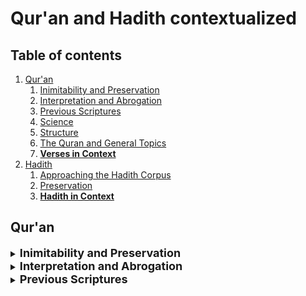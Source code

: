 
# Qur'an and Hadith contextualized

## Table of contents
1. [Qur'an](#Quran)
	1. [Inimitability and Preservation](#Inimitability)
	2. [Interpretation and Abrogation](#Interpretation)
	3. [Previous Scriptures](#Previous)
	4. [Science](#Science)
	5. [Structure](#Structure)
	6. [The Quran and General Topics](#General)
	7. [**Verses in Context**](#Verses)
2. [Hadith](#Hadith)
	1. [Approaching the Hadith Corpus](#Approach)
	2. [Preservation](#Preservation)
	3. [**Hadith in Context**](#context)


## Qur'an
<details><summary>
<b><font size="+1">Inimitability and Preservation<a name="Inimitability"></a> </font></b> <a name="Inimitability"></a></summary>
<p>


[The Miracles of the Quran - Sh. Muhammad Sha'rawi](https://web.archive.org/web/20210122041815/https://archive.org/details/TheMiraclesOfTheQuranShaykhSharawi)

[Hunting for the Word of God - Dr. Sami Ameri](https://web.archive.org/web/20210122041815/https://archive.org/details/HuntingForTheWordOfGodTheQuestForTheOriginalTextOfTheNewTestamentAndTheQuranDr.SamiAmeri)

[The History of the Quranic Text - Dr. Muhammad Mustafa Azami](https://web.archive.org/web/20210122041815/https://archive.org/details/TheHistoryOfTheQuranicTextFromRevelationToCompilationDr.M.M.AlAzami)

[God's Testimony: The Divine Authorship of the Qur'an - Dr. Hamza Tzortzis](https://web.archive.org/web/20210122041815/http://www.hamzatzortzis.com/gods-testimony-the-divine-authorship-of-the-quran/)

[The Inimitable Qur’an: The Revelation to Prophet Muhammad - Dr. Mohammad Elshinawy](https://web.archive.org/web/20210122041815/https://yaqeeninstitute.org/mohammad-elshinawy/the-inimitable-quran-the-revelation-to-prophet-muhammad/)

[Brief Notes on the Miraculous Nature of the Quran](https://web.archive.org/web/20210122041815/https://www.reddit.com/r/MuslimsRespond/comments/a7bex7/brief_notes_on_the_miraculous_nature_of_the_quran/)


</p>
</details>


<details><summary>
<b><font size="+1">Interpretation and Abrogation<a name="Interpretation"></a> </font></b> <a name="Interpretation"></a></summary>
<p>


[Interpreting the Quran and Violence](https://web.archive.org/web/20210122041815/https://www.reddit.com/r/MuslimsRespond/comments/h9jfnv/meme_debunked_manual_for_interpreting_the_quran/)

[Top Five Misquotations Of The Quran](https://web.archive.org/web/20210122041815/https://muslimmatters.org/2014/11/13/top-five-misquotations-of-the-quran/)

[How Can I Misinterpret the Quran if its from God?](https://web.archive.org/web/20210122041815/https://www.reddit.com/r/MuslimsRespond/comments/9ijy4y/misinterpreting_the_quran/)

[Abrogated Rulings in the Qur'an: Discerning their Divine Wisdom](https://web.archive.org/web/20210122041815/https://yaqeeninstitute.org/en/justin-parrott/abrogated-rulings-in-the-quran-discerning-their-divine-wisdom/)

</p>
</details>

<details><summary>
<b><font size="+1">Previous Scriptures<a name="Previous"></a> </font></b> <a name="Previous"></a></summary>
<p>


[The Quran on the Corruption of Previous Scriptures](https://web.archive.org/web/20210122041815/https://www.reddit.com/r/MuslimsRespond/comments/a1ljqy/the_quran_on_the_corruption_of_previous_scriptures/)

[Does The Quran Mentioning Stories Found In Previous Writings Threaten Its Credibility?](https://web.archive.org/web/20210122041815/https://www.call-to-monotheism.com/does_the_qur_an_mentioning_stories_found_in_previous_writings_threaten_its_credibility_)

[Evidence That Islam Teaches That There Was Textual Corruption of The Christian and Jewish Scriptures](https://web.archive.org/web/20210122041815/https://www.call-to-monotheism.com/evidence_that_islam_teaches_that_there_was_textual_corruption_of_the_christian_and_jewish_scriptures)

**Science**

[Understanding Science and the Quran](https://web.archive.org/web/20210122041815/https://www.youtube.com/watch?v=U_8rm7F8zE4)  (Video)

[The Quran and Science: A Forced Marriage](https://web.archive.org/web/20210122041815/https://www.youtube.com/watch?v=fJs5tuFw-UY)  (Video)

[Refuting Criticism of the Quran Which Attempts to use Science](https://web.archive.org/web/20210122041815/https://www.reddit.com/r/MuslimsRespond/comments/9cs9wq/refuting_criticism_of_the_quran_which_attempts_to/)

[Problems with Saying There are "Scientific Miracles" in the Quran](https://web.archive.org/web/20210122041815/https://www.youtube.com/watch?v=ox_O3QFUc_A)  (Video)

[Does Supernatural Phenomena Mentioned in Islamic Texts Require Scientific Evidence?](https://web.archive.org/web/20210122041815/https://old.reddit.com/r/MuslimsRespond/comments/9c7nkr/does_supernatural_phenomena_mentioned_in_islamic/)


<details><summary>
<b><font size="+1">Structure<a name="Structure"></a> </font></b> <a name="Structure"></a></summary>
<p> 



[Coherence in the Quran](https://web.archive.org/web/20210122041815/https://archive.org/details/CoherenceInTheQuranMustansirMir)

[A Glimpse at the Order of the Chapters of Quran](https://web.archive.org/web/20210122041815/http://www.askimam.org/public/question_detail/37895)

[Introduction to Parallelisms and Chiastic Structures in the Qur'an](https://web.archive.org/web/20210122041815/https://quranic-musings.blogspot.com/2014/10/an-introduction-to-parallelisms-and.html)

<details><summary>
<b><font size="+1">The Quran and General Topics<a name="General"></a> </font></b> <a name="General"></a></summary>
<p> 



[The Quran on Murder](https://web.archive.org/web/20210122041815/https://www.reddit.com/r/MuslimsRespond/comments/9g6tmy/the_quran_on_murder/)

[The Quran on Racism](https://web.archive.org/web/20210122041815/https://www.reddit.com/r/MuslimsRespond/comments/a42xyy/the_quran_on_racism/)

[Love in the Holy Quran](https://web.archive.org/web/20210122041815/https://archive.org/details/LoveInTheHolyQuranPrinceGhazi)

[The Human in the Qur’an](https://web.archive.org/web/20210122041815/https://renovatio.zaytuna.edu/article/the-human-in-the-quran)

[The Moral World of the Quran](https://web.archive.org/web/20210122041815/https://archive.org/details/TheMoralWorldOfTheQuranShaykhAbdullahDraz)

[The Ethical Worldview of the Quran](https://web.archive.org/web/20210122041815/https://yaqeeninstitute.org/yasienmohamed/the-ethical-worldview-of-the-quran/)

[Reason and Rationality in the Quran](https://web.archive.org/web/20210122041815/http://muslimheritage.com/article/reason-and-rationality-quran)

[What Does The Quran Say About Rape?](https://web.archive.org/web/20210122041815/https://www.reddit.com/r/MuslimsRespond/comments/9ra99f/what_does_the_quran_say_about_rape/)


</p>
</details>

**Quran in Context**

[Quran 2:62, 5:69](https://web.archive.org/web/20210122041815/https://www.reddit.com/r/MuslimsRespond/comments/9tv1f9/quran_262_569_in_context/)

[Quran 2:65, 5:60, 7:166](https://web.archive.org/web/20210122041815/https://www.reddit.com/r/MuslimsRespond/comments/9h0c0g/quran_265_560_7166_in_context/)

[Quran 2:83](https://web.archive.org/web/20210122041815/https://www.reddit.com/r/MuslimsRespond/comments/9x69fj/quran_283_in_context/)

[Quran 2:157, 33:43, 33:56](https://web.archive.org/web/20210122041815/https://www.letmeturnthetables.com/2010/08/does-allah-pray-meaning-of-salah.html?fbclid=IwAR0rJ9danOwwRyk_Po6vfLASTstkZaVhrEmdX6GCwsC30E6Bi-qWwvJhhaA)  (Does Allah pray? Meaning of the word 'salah' used for Allah)

[Quran 2:178, 2:194, 5:45, 16:126, 42:40](https://web.archive.org/web/20210122041815/https://www.reddit.com/r/MuslimsRespond/comments/83o2ji/quran_2178_2194_545_16126_4240_in_context/)  (Retaliation)

[Quran 2:190, 2:191, 2:192, 2:193, 2:194, 4:89, 8:39](https://web.archive.org/web/20210122041815/https://www.reddit.com/r/MuslimsRespond/comments/83u4hi/quran_2190_2191_2192_2193_2194_in_context/)  ("Kill them wherever you find them")

[Quran 2:225, 5:89](https://web.archive.org/web/20210122041815/https://www.reddit.com/r/MuslimsRespond/comments/aotdiz/quran_2225_589_in_context/)

[Quran 3:28, 3:118, 4:144, 5:51, 5:80](https://web.archive.org/web/20210122041815/https://www.reddit.com/r/MuslimsRespond/comments/98tvng/quran_328_3118_4144_551_580_in_context/)

[Quran 3:54, 4:142, 7:99, 7:183, 8:30, 10:21, 13:42, 27:50, 68:45, 86:15-16](https://web.archive.org/web/20210122041815/https://www.reddit.com/r/MuslimsRespond/comments/7z1nx5/best_of_deceivers_dishonest_misinterpretation/)

[Quran 3:106, 39:60](https://web.archive.org/web/20210122041815/https://www.reddit.com/r/MuslimsRespond/comments/9aod8b/quran_3106_3960_in_context/)

[Quran 3:151](https://web.archive.org/web/20210122041815/https://www.reddit.com/r/MuslimsRespond/comments/8u2hcf/quran_3151_in_context/)

[Quran 4:3, 4:24, 23:1-6, 33:50, 70:30](https://web.archive.org/web/20210122041815/https://abuaminaelias.com/sexual-consent-marriage-and-concubines-in-islam/)  ("Those whom your right hands possess")

[Quran 4:34, 38:44](https://web.archive.org/web/20210122041815/https://www.reddit.com/r/MuslimsRespond/comments/8o2oej/quran_434_3844_in_context/)  (cf.  [The Prophet Never Beat Women](https://web.archive.org/web/20210122041815/https://abuaminaelias.com/the-prophet-never-beat-women-or-servants-or-animals/);  [Islam and Violence Against Women](https://web.archive.org/web/20210122041815/https://yaqeeninstitute.org/en/tesneem-alkiek/islam-and-violence-against-women-a-critical-look-at-domestic-violence-and-honor-killings-in-the-muslim-community/); Hadith [4], [7])

[Quran 4:95](https://web.archive.org/web/20210122041815/https://www.reddit.com/r/MuslimsRespond/comments/817i7t/quran_495_in_context/)

[Quran 4:171, 5:73, 5:116](https://web.archive.org/web/20210122041815/https://discover-the-truth.com/2013/08/15/trinity-mary-worshipped-as-a-god/)

[Quran 5:32, 5:33](https://web.archive.org/web/20210122041815/https://www.reddit.com/r/MuslimsRespond/comments/a2hswh/quran_532_533_in_context/)

[Quran 5:43, 5:44, 5:45, 5:46, 5:47](https://web.archive.org/web/20210122041815/https://www.reddit.com/r/MuslimsRespond/comments/88izgn/quran_543_544_545_546_547_in_context/)

[Quran 8:12, 8:60](https://web.archive.org/web/20210122041815/https://www.reddit.com/r/MuslimsRespond/comments/8adubm/quran_812_860_in_context/)  (cf. Hadith [10])

[Quran 8:55, 98:6](https://web.archive.org/web/20210122041815/https://old.reddit.com/r/MuslimsRespond/comments/926nx7/quran_855_986_in_context/)

[Quran 8:61](https://web.archive.org/web/20210122041815/https://www.reddit.com/r/MuslimsRespond/comments/a0ng1i/quran_861_in_context/)

[Quran 9:5](https://web.archive.org/web/20210122041815/https://www.reddit.com/r/MuslimsRespond/comments/82k2p7/quran_95_in_context/)  (cf.  [Is Quran 9:5 Clear or Ambiguous?](https://web.archive.org/web/20210122041815/https://www.reddit.com/r/MuslimsRespond/comments/a0469c/is_quran_95_clear_or_ambiguous/), Hadith [1])

[Quran 9:29](https://web.archive.org/web/20210122041815/https://www.reddit.com/r/MuslimsRespond/comments/7w9hwo/quran_929_in_context/)  (cf. Hadith [1], [3])

[Quran 9:30](https://web.archive.org/web/20210122041815/https://www.reddit.com/r/MuslimsRespond/comments/8ywhyt/quran_930_in_context/)

[Quran 17:85, 19:17, 70:4](https://web.archive.org/web/20210122041815/https://www.reddit.com/r/MuslimsRespond/comments/8yoisb/quran_1785_1917_704_in_context/)

[Quran 18:74, 18:80, 18:81](https://web.archive.org/web/20210122041815/https://www.reddit.com/r/MuslimsRespond/comments/8pmqt8/quran_1874_1880_1881_in_context/)

[Quran 19:28](https://web.archive.org/web/20210122041815/https://www.reddit.com/r/MuslimsRespond/comments/hfb49h/quran_1928_in_context_quran_says_mary_is_the/)

[Quran 22:52](https://web.archive.org/web/20210122041815/https://www.reddit.com/r/MuslimsRespond/comments/8626h0/debunked_the_satanic_verses/)

[Quran 26:16](https://web.archive.org/web/20210122041815/https://www.reddit.com/r/MuslimsRespond/comments/aaaz6z/quran_2616_in_context/)

[Quran 33:53](https://web.archive.org/web/20210122041815/https://www.reddit.com/r/MuslimsRespond/comments/9lx10n/quran_3353_in_context/)

[Quran 36:14](https://web.archive.org/web/20210122041815/https://www.reddit.com/r/MuslimsRespond/comments/anj34g/quran_3614_in_context/)

[Quran 36:38, 55:6](https://web.archive.org/web/20210122041815/https://www.reddit.com/r/MuslimsRespond/comments/9yvuz8/the_do_you_know_where_the_sun_goesit_goes_till_it/)

[Quran 42:11, 112:4](https://web.archive.org/web/20210122041815/https://www.reddit.com/r/MuslimsRespond/comments/a51onr/quran_4211_1124_in_context/)

[Quran 47:4](https://web.archive.org/web/20210122041815/https://www.reddit.com/r/MuslimsRespond/comments/8m9x1u/quran_474_in_context/)

[Quran 52:24, 56:17, 76:19](https://web.archive.org/web/20210122041815/https://www.reddit.com/r/MuslimsRespond/comments/81atk2/quran_5224_5617_7619_in_context/)

[Quran 60:7, 60:8, 60:9](https://web.archive.org/web/20210122041815/https://www.reddit.com/r/MuslimsRespond/comments/84owwg/quran_607_608_609_in_context/)

[Quran 62:5, 74:50](https://web.archive.org/web/20210122041815/https://www.reddit.com/r/MuslimsRespond/comments/g4fymo/quran_625_7450_in_context/)

[Quran 65:4, 2:228, 2:234, 33:49](https://web.archive.org/web/20210122041815/https://www.reddit.com/r/MuslimsRespond/comments/81yupv/quran_654_in_context/)  (cf. Hadith [6])

## Hadith

<details><summary>
<b><font size="+1">Approaching the Hadith Corpus<a name="Approach"></a> </font></b> <a name="Previous"></a></summary>
<p>




[Reason and Revelation](https://web.archive.org/web/20210122041815/https://www.youtube.com/watch?v=ImVMxPY67Mk)

[Verifying and Understanding Hadith](https://web.archive.org/web/20210122041815/https://www.youtube.com/watch?v=heitI0S9BCo)

[Interpreting Hadith and Norms of Speech](https://web.archive.org/web/20210122041815/https://www.youtube.com/watch?v=is64F16OXiY)

[Understanding The Hadiths of 'Prophetic Medicine'](https://web.archive.org/web/20210122041815/https://www.youtube.com/watch?v=6agIpDJqw_0)

[Hadith Contradicting Empirical Evidence and Ethics](https://web.archive.org/web/20210122041815/https://www.youtube.com/watch?v=Df-fx8ubreo&list=PL62ok5eZyGBS1Uw3qsj0KLU6GH_4oYGN5&index=5)

[Does Supernatural Phenomena Mentioned in Islamic Texts Require Scientific Evidence?](https://web.archive.org/web/20210122041815/https://old.reddit.com/r/MuslimsRespond/comments/9c7nkr/does_supernatural_phenomena_mentioned_in_islamic/)

[Give It a Second Thought: Guidelines on How to Approach Seemingly Problematic Hadīth](https://web.archive.org/web/20210122041815/http://www.ilmgate.org/give-it-a-second-thought-guidelines-on-how-to-approach-seemingly-problematic-hadith/)


</p>
</details>

<details><summary>
<b><font size="+1">Preservation<a name="Preservation"></a> </font></b> <a name="Preservation"></a></summary>
<p>



[Resource List: Refuting Anti-Hadith Arguments](https://web.archive.org/web/20210122041815/https://www.reddit.com/r/MuslimsRespond/comments/837gwx/resource_list_refuting_antihadith_arguments/)

[Tracing Transmissions: The Accuracy of Sahih Muslim](https://web.archive.org/web/20210122041815/https://yaqeeninstitute.org/en/muntasir-zaman/tracing-transmissions-the-accuracy-of-sahih-muslim/?utm_content=83012472&utm_medium=social&utm_source=facebook&hss_channel=fbp-1363195707041177)

[Can We Trust Hadith Literature? Understanding the Process of Transmission and Preservation](https://web.archive.org/web/20210122041815/https://yaqeeninstitute.org/en/muntasir-zaman/can-we-trust-hadith-literature-understanding-the-process-of-transmission-and-preservation/)


</p>
</details>

**Hadith in Context**

[1]  [The "I have been commanded to fight against people..." Hadith](https://web.archive.org/web/20210122041815/https://www.reddit.com/r/MuslimsRespond/comments/7wgcjl/the_i_have_been_commanded_to_fight_against_people/)  Sahih Muslim 22

[2]  [The "Lord hastens in fulfilling your desires" Hadith](https://web.archive.org/web/20210122041815/https://www.reddit.com/r/MuslimsRespond/comments/7w3t1o/aishas_ra_statement_lord_hastens_in_fulfilling/)  Sahih Bukhari, Book 60, Hadith 311

[3]  [The "There is a Jew hiding behind me; so kill him" Hadith](https://web.archive.org/web/20210122041815/https://www.reddit.com/r/MuslimsRespond/comments/awn371/the_there_is_a_jew_hiding_behind_me_so_kill_him/)  Sahih Bukhari 2925

[4]  [The "A man should not be asked why he beats his wife" Hadith](https://web.archive.org/web/20210122041815/https://www.reddit.com/r/MuslimsRespond/comments/82yf6r/the_a_man_should_not_be_asked_why_he_beats_his/)  Sunan Ibn Majah 1986

[5]  [The "[An] adulteress is the one who arranges her own marriage" Hadith](https://web.archive.org/web/20210122041815/https://www.reddit.com/r/MuslimsRespond/comments/83729d/the_an_adulteress_is_the_one_who_arranges_her_own/)  Sunan Ibn Majah 1882

[6]  [The "[He] consummated his marriage when she was nine years old" Hadith](https://web.archive.org/web/20210122041815/https://www.reddit.com/r/MuslimsRespond/comments/7uk1tg/prophet_muhammad_sawss_marriage_to_aisha_at_young/)  Sahih Bukhari 5133

[7]  [The "He struck me on the chest which caused me pain" Hadith](https://web.archive.org/web/20210122041815/https://www.reddit.com/r/MuslimsRespond/comments/83f9mq/the_he_struck_me_on_the_chest_which_caused_me/)  Sahih Muslim 2127

[8]  [The "Warfare is deceit" Hadith](https://web.archive.org/web/20210122041815/https://www.reddit.com/r/MuslimsRespond/comments/83xlgp/the_warfare_is_deceit_hadith_in_context/)  Sahih Bukhari 3029

[9]  [The "Unload the sins from them and put the same over the Jews and Christians" Hadith](https://web.archive.org/web/20210122041815/https://www.reddit.com/r/MuslimsRespond/comments/88j8y1/the_unload_the_sins_from_them_and_put_the_same/)  Sahih Muslim 2767

[10]  [The "I have been made victorious with terror" & "I have been helped by terror" Hadiths](https://web.archive.org/web/20210122041815/https://www.reddit.com/r/MuslimsRespond/comments/8aep4e/the_i_have_been_made_victorious_with_terror_i/)  Sahih Bukhari 2977

[11]  [The "Take care of the women in a good manner for they are created from a rib" Hadith](https://web.archive.org/web/20210122041815/http://icraa.org/creation-from-a-crooked-rib-does-islam-look-down-upon-women/)  Sahih Bukhari 5186

[12]  [The "I will expel the Jews and Christians from the Arabian Peninsula" Hadith](https://web.archive.org/web/20210122041815/https://old.reddit.com/r/MuslimsRespond/comments/8hzvku/the_i_will_expel_the_jews_and_christians_from_the/)  Sahih Muslim 1767

[13]  [The "Do not greet Jews...force them to [the] narrowest part of [the road]" Hadith](https://web.archive.org/web/20210122041815/https://abuaminaelias.com/force-non-muslims-to-the-side-of-the-road/)  Sahih Muslim 5389

[14]  [The "They are from them" Hadith](https://web.archive.org/web/20210122041815/https://www.reddit.com/r/MuslimsRespond/comments/8kmkne/the_they_are_from_them_hadith_in_context/)  Sahih Muslim 4321

[15]  [The "If a house fly falls in the drink...he should dip it" Hadith](https://web.archive.org/web/20210122041815/https://www.reddit.com/r/MuslimsRespond/comments/8l1e9n/the_if_a_house_fly_falls_in_the_drinkhe_should/)  Sahih Bukhari 3320

[16]  [The “I was shown the Hell-fire and that the majority of its dwellers were women" Hadith](https://web.archive.org/web/20210122041815/https://www.reddit.com/r/MuslimsRespond/comments/8mj056/the_i_was_shown_the_hellfire_and_that_the/)  Sahih Bukhari 29

[17]  [The "Allah created Adam in His image" Hadith](https://web.archive.org/web/20210122041815/https://www.reddit.com/r/MuslimsRespond/comments/8o8npv/the_allah_created_adam_in_his_image_hadith_in/)  Sahih Bukhari 6227

[18]  [The "Were it not for Bani Israel, meat would not decay" Hadith](https://web.archive.org/web/20210122041815/https://abuaminaelias.com/meat-would-not-decay-eve-betrayed-her-husband/)  Sahih Bukhari 3399

[19]  [The “One of them was heedless about preventing urine from getting on his clothes" Hadith](https://web.archive.org/web/20210122041815/https://www.reddit.com/r/MuslimsRespond/comments/8pgd5u/the_one_of_them_was_heedless_about_preventing/)  Sahih Bukhari 218 & Sunan Ibn Majah 348

[20]  [The "Carry out the legal punishments on relatives and strangers" Hadith](https://web.archive.org/web/20210122041815/https://www.reddit.com/r/MuslimsRespond/comments/8pu6cf/the_carry_out_the_legal_punishments_on_relatives/)  Sunan Ibn Majah 2540

[21]  [The "None of you believes until he wants for his brother what he would want for himself" Hadith](https://web.archive.org/web/20210122041815/https://www.abc.se/home/m9783/ir/d/mubn_e.pdf)  Sahih Muslim 45

[22]  [The "If I command you to do something in your religion, then take it" Hadith](https://web.archive.org/web/20210122041815/https://www.reddit.com/r/MuslimsRespond/comments/8rjktg/the_if_i_command_you_to_do_something_in_your/)  Sunan Ibn Majah 2471

[23]  [The "Young foolish people [will appear]...wherever you find them, kill them" Hadith](https://web.archive.org/web/20210122041815/https://old.reddit.com/r/MuslimsRespond/comments/8s9gdu/the_young_foolish_people_will_appearwherever_you/)  Sahih Bukhari 6930

[24]  [The "Suckle him" Hadith](https://web.archive.org/web/20210122041815/https://www.reddit.com/r/MuslimsRespond/comments/8titws/the_suckle_him_hadith_in_context/)  Sahih Muslim 1453

[25]  [The "I will burn their houses down" Hadith](https://web.archive.org/web/20210122041815/https://www.reddit.com/r/MuslimsRespond/comments/8wpsm5/the_i_will_burn_their_houses_down_hadith_in/)  Sunan Ibn Majah 795

[26]  [The "Delay the...prayer...because the severity of heat is from the raging of the Hellfire" Hadith](https://web.archive.org/web/20210122041815/https://old.reddit.com/r/MuslimsRespond/comments/8x1nvo/the_delay_theprayerbecause_the_severity_of_heat/)  Sahih Bukhari 536

[27]  [The "I believed in thee and in Him Who revealed thee" Hadith](https://web.archive.org/web/20210122041815/https://www.reddit.com/r/MuslimsRespond/comments/8z5j3l/the_i_believed_in_thee_and_in_him_who_revealed/)  Sunan Abu Dawud 4449

[28]  [The "I saw a she-monkey surrounded by a number of monkeys" Hadith](https://web.archive.org/web/20210122041815/http://icraa.org/issues-around-amr-bin-maimuns-narration-about-stoning-of-monkeys/)  Sahih Bukhari 3849

[29]  [The "On the day that Sa'd passed judgment on Banu Quraizah I was a young boy" Hadith](https://web.archive.org/web/20210122041815/https://www.reddit.com/r/MuslimsRespond/comments/97ae3n/is_what_happened_with_banu_qurayza_actually_a/)  Sunan an-Nasa'i 3430

[30]  [The "One should consider whom he makes his friend" Hadith](https://web.archive.org/web/20210122041815/https://www.call-to-monotheism.com/can_muslims_befriend_the_disbelievers_)  Sunan Abu Dawud 4815

[31]  [The "Obey even if an Ethiopian whose head is like a raisin were made your chief" Hadith](https://web.archive.org/web/20210122041815/https://www.reddit.com/r/MuslimsRespond/comments/9a7y7s/the_listen_and_obey_your_chief_even_if_an/)  Sahih Bukhari 693 & Sunan Ibn Majah 2861

[32]  [The "Will you relieve me from Dhul-Khalasa" Hadith](https://web.archive.org/web/20210122041815/https://www.reddit.com/r/MuslimsRespond/comments/9fxhft/the_will_you_relieve_me_from_dhulkhalasa_hadith/)  Sahih Bukhari 3823

[33]  [The "This is the deficiency in her intelligence" Hadith](https://web.archive.org/web/20210122041815/https://abuaminaelias.com/does-islam-teach-that-women-are-inferior-or-deficient-in-religion-reason-and-testimony/)  Sahih Bukhari 304

[34]  [The "Musa took his clothes and began to beat the stone" Hadith](https://web.archive.org/web/20210122041815/https://www.reddit.com/r/MuslimsRespond/comments/9i3p2z/the_musa_took_his_clothes_and_began_to_beat_the/)  Sahih Bukhari 278

[35]  [The "If a man calls his wife to bed and she refuses for no reason...then the angels will curse her until the morning" Hadith](https://web.archive.org/web/20210122041815/https://abuaminaelias.com/marital-rape-and-domestic-violence-in-islamic-law/)  Sahih Bukhari 3237

[36]  [The "My livelihood is under the shade of my spear, and he who disobeys my orders will be humiliated" Hadith](https://web.archive.org/web/20210122041815/https://www.reddit.com/r/MuslimsRespond/comments/9nyos1/does_a_hadith_being_in_sahih_albukhari_make_it/)  Sahih Bukhari, Book of Jihad

[37]  [The "Whoever prepares a fighter in Allah's cause, he has participated in a military expedition" Hadith](https://web.archive.org/web/20210122041815/https://www.reddit.com/r/MuslimsRespond/comments/9vfhat/the_whoever_prepares_a_fighter_in_allahs_cause_he/)  Jami` at-Tirmidhi 1628 & Sunan Abu Dawud 2526

[38]  [The "I used to play with dolls in the presence of the Prophet  ﷺ" Hadith](https://web.archive.org/web/20210122041815/https://www.reddit.com/r/MuslimsRespond/comments/9ymyjp/the_i_used_to_play_with_dolls_in_the_presence_of/)  Sahih Bukhari 6130

[39]  [The "Do you know where the sun goes...It goes till it prostrates Itself underneath the Throne" Hadith](https://web.archive.org/web/20210122041815/https://www.reddit.com/r/MuslimsRespond/comments/9yvuz8/the_do_you_know_where_the_sun_goesit_goes_till_it/)  Sahih Bukhari 3199

[40]  [The "He struck his left shoulder and there emitted from it the black offspring…He said to those…They are for Hell” Hadith](https://web.archive.org/web/20210122041815/https://www.reddit.com/r/MuslimsRespond/comments/a5trf2/the_he_struck_his_left_shoulder_and_there_emitted/)  Jami` at-Tirmidhi 38, Mishkat al-Masabih 119

[41]  [The "No child is born but he is pricked by the satan...except the son of Mary and his mother" Hadith](https://web.archive.org/web/20210122041815/https://www.reddit.com/r/MuslimsRespond/comments/a8b6lf/the_no_child_is_born_but_he_is_pricked_by_the/)  Sahih Muslim 2366

[42]  [The “We have returned from the lesser jihad to the greater jihad” Hadith](https://web.archive.org/web/20210122041815/https://www.reddit.com/r/MuslimsRespond/comments/jb12m3/the_we_have_returned_from_the_lesser_jihad_to_the/)  Al-Zuhd al-Kabir 383

[43]  [The "But I am your brother" Hadith](https://web.archive.org/web/20210122041815/https://www.reddit.com/r/MuslimsRespond/comments/adibq8/the_but_i_am_your_brother_hadith_in_context/)  Sahih Bukhari 5081

[44]  [The “The illegitimate child is the worst of three” Hadith](https://web.archive.org/web/20210122041815/https://www.reddit.com/r/MuslimsRespond/comments/an7nee/the_the_illegitimate_child_is_the_worst_of_three/)  Sunan Abu Dawud 3963

[45]  [The "A Muslim is the one who avoids harming Muslims with his tongue and hands" Hadith](https://web.archive.org/web/20210122041815/https://www.reddit.com/r/MuslimsRespond/comments/au0gba/the_a_muslim_is_the_one_who_avoids_harming/)  Sahih Bukhari 10

[46]  [The "When the Prophet (ﷺ) intended to kill your father, he said: Who will look after my children? He replied: Fire" Hadith](https://web.archive.org/web/20210122041815/https://www.reddit.com/r/MuslimsRespond/comments/ayxtwc/the_when_the_prophet_%EF%B7%BA_intended_to_kill_your/)  Sunan Abu Dawud 2686

[47]  [The "He is married to 72 virgins of Paradise" Hadith](https://web.archive.org/web/20210122041815/https://www.reddit.com/r/MuslimsRespond/comments/b141mr/islam_and_72_virgins_for_martyrs/)  Jami` at-Tirmidhi 1663

[48]  [The "His veil is the light" Hadith](https://web.archive.org/web/20210122041815/https://www.reddit.com/r/MuslimsRespond/comments/b6wxbp/the_his_veil_is_the_light_hadith_in_context/)  Sahih Muslim 179

[49]  [The "If at all there is bad omen, it is in the horse, the woman, and the house" Hadith](https://web.archive.org/web/20210122041815/https://www.reddit.com/r/MuslimsRespond/comments/b940j6/the_if_at_all_there_is_bad_omen_it_is_in_the/)  Sahih Bukhari 5095

[50]  [The Moses Slaps Angel of Death on the Eye Hadith](https://web.archive.org/web/20210122041815/https://www.reddit.com/r/MuslimsRespond/comments/c0zmoe/the_moses_slaps_angel_of_death_on_the_eye_hadith/)  Sahih Bukhari 3407

[51]  [The Black Seed Contains a Cure for Every Disease Hadith](https://web.archive.org/web/20210122041815/https://www.reddit.com/r/MuslimsRespond/comments/cld89x/the_black_seed_contains_a_cure_for_every_disease/)  Jami’ at-Tirmidhi 2041, Sahih Muslim 2215 c, Sahih Bukhari 5688

[52]  [The "I would have commanded women to prostrate to their husbands" Hadith](https://web.archive.org/web/20210122041815/https://www.reddit.com/r/MuslimsRespond/comments/cvx7ww/the_i_would_have_commanded_women_to_prostrate_to/)  Sunan Ibn Majah 1853

[53]  [The Dog Killing Hadiths](https://web.archive.org/web/20210122041815/https://www.reddit.com/r/MuslimsRespond/comments/d03n6m/the_dog_killing_hadiths_in_context/)

[54]  [The Girl who is Buried Alive will go to Hell Hadith](https://web.archive.org/web/20210122041815/https://www.reddit.com/r/MuslimsRespond/comments/dw08rw/the_girl_who_is_buried_alive_will_go_to_hell/)  Sunan Abu Dawud 4717

[55]  [The “he (the Prophet) gave permission to beat them” Hadith](https://web.archive.org/web/20210122041815/https://www.reddit.com/r/MuslimsRespond/comments/ehasgo/the_he_the_prophet_gave_permission_to_beat_them/)  Sunan Abu Dawud 2146

[56]  [The Executed Thief Hadith](https://web.archive.org/web/20210122041815/https://www.reddit.com/r/MuslimsRespond/comments/f60cih/the_executed_thief_hadith_in_context/)  Sunan Abu Dawud 4410, Sunan an-Nasa'i 4978

[57]  [The Beat Your Child If They Don’t Pray Hadith](https://web.archive.org/web/20210122041815/https://www.reddit.com/r/MuslimsRespond/comments/fey7qj/the_beat_your_child_if_they_dont_pray_hadith_in/)  Sunan Abu Dawud 495, Musnad Ahmad 6650

[58]  [The "(There is) no 'Adwa (no contagious disease is conveyed without Allah's permission"](https://web.archive.org/web/20210122041815/https://www.reddit.com/r/MuslimsRespond/comments/fld3i8/the_there_is_no_adwa_no_contagious_disease_is/)  Sahih Bukhari 5707 (cf.  [On meaning of the hadith “there is no contagious disease”](https://web.archive.org/web/20210122041815/https://icraa.org/on-meaning-of-the-hadith-there-is-no-contagious-disease/?fbclid=IwAR2lxGoTLBovjYwyI1tezVwwtI1ryac488yT3kYzAD62f-kfxcVRfj1ozuQ#_ftnref15))

[59]  [The Plague Won't Enter Makkah and Madinah Hadith](https://web.archive.org/web/20210122041815/https://icraa.org/hadith-and-protection-of-makkah-and-madina-from-plague/?fbclid=IwAR22wrPZ9JN2dJrznejeFb3Y_KMZ4UY1kMg99Sd2lg_EeAnLgeoy467bn58)  Sahih Bukhari 1880, Sahih Muslim 1379

[60]  [The "Hang your whip where the members of the household can see it" Hadith](https://web.archive.org/web/20210122041815/https://www.reddit.com/r/MuslimsRespond/comments/hklolv/the_hang_your_whip_where_the_members_of_the/)  al-Tabaraani 10/248, Majma’ al-Zawaa’id 8/106, Kash-shaf (Vol. 1, p. 525)

[61]  [The Sun Sets in a Spring of Warm Water Hadith](https://web.archive.org/web/20210122041815/https://www.letmeturnthetables.com/2012/09/weak-hadith-sun-spring-warm-water.html)  Sunan Abu Dawud 3991/4002
